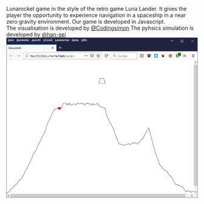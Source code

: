 Lunarocket game in the style of the retro game Luna Lander. It gives the player the opportunity to experience navigation in a spaceship in a near zero gravity environment. Our game is developed in Javascript.
<br>
The visualisation is developed by [@Codingsimon](https://github.com/Codingsimon)
The pyhsics simulation is developed by [@han-sei](https://github.com/han-sei)
![Screenshot](screenshot.png)
